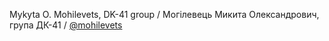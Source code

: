 Mykyta O. Mohilevets, DK-41 group / Могілевець Микита Олександрович, група ДК-41 / [@mohilevets](https://github.com/mohilevets)